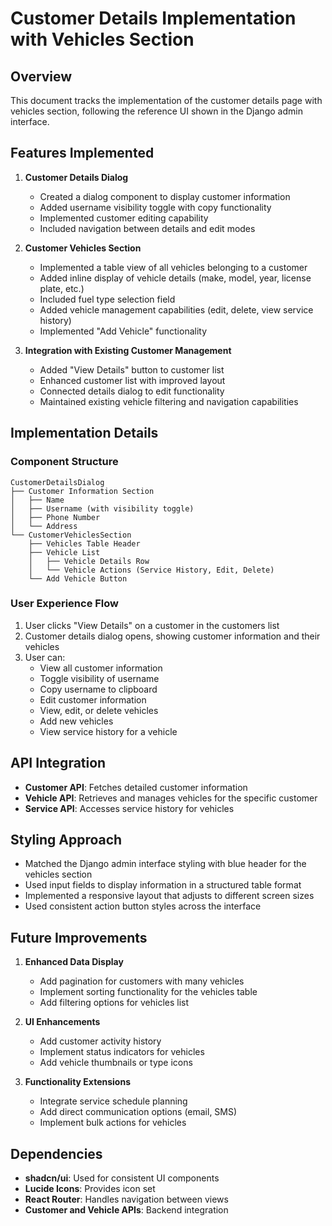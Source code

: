 # Customer Details Implementation with Vehicles Section

## Overview

This document tracks the implementation of the customer details page with vehicles section, following the reference UI shown in the Django admin interface.

## Features Implemented

1. **Customer Details Dialog**
   - Created a dialog component to display customer information
   - Added username visibility toggle with copy functionality
   - Implemented customer editing capability
   - Included navigation between details and edit modes

2. **Customer Vehicles Section**
   - Implemented a table view of all vehicles belonging to a customer
   - Added inline display of vehicle details (make, model, year, license plate, etc.)
   - Included fuel type selection field
   - Added vehicle management capabilities (edit, delete, view service history)
   - Implemented "Add Vehicle" functionality

3. **Integration with Existing Customer Management**
   - Added "View Details" button to customer list
   - Enhanced customer list with improved layout
   - Connected details dialog to edit functionality
   - Maintained existing vehicle filtering and navigation capabilities

## Implementation Details

### Component Structure

```
CustomerDetailsDialog
├── Customer Information Section
│   ├── Name
│   ├── Username (with visibility toggle)
│   ├── Phone Number
│   └── Address
└── CustomerVehiclesSection
    ├── Vehicles Table Header
    ├── Vehicle List
    │   ├── Vehicle Details Row
    │   └── Vehicle Actions (Service History, Edit, Delete)
    └── Add Vehicle Button
```

### User Experience Flow

1. User clicks "View Details" on a customer in the customers list
2. Customer details dialog opens, showing customer information and their vehicles
3. User can:
   - View all customer information
   - Toggle visibility of username
   - Copy username to clipboard
   - Edit customer information
   - View, edit, or delete vehicles
   - Add new vehicles
   - View service history for a vehicle

## API Integration

- **Customer API**: Fetches detailed customer information
- **Vehicle API**: Retrieves and manages vehicles for the specific customer
- **Service API**: Accesses service history for vehicles

## Styling Approach

- Matched the Django admin interface styling with blue header for the vehicles section
- Used input fields to display information in a structured table format
- Implemented a responsive layout that adjusts to different screen sizes
- Used consistent action button styles across the interface

## Future Improvements

1. **Enhanced Data Display**
   - Add pagination for customers with many vehicles
   - Implement sorting functionality for the vehicles table
   - Add filtering options for vehicles list

2. **UI Enhancements**
   - Add customer activity history
   - Implement status indicators for vehicles
   - Add vehicle thumbnails or type icons

3. **Functionality Extensions**
   - Integrate service schedule planning
   - Add direct communication options (email, SMS)
   - Implement bulk actions for vehicles

## Dependencies

- **shadcn/ui**: Used for consistent UI components
- **Lucide Icons**: Provides icon set
- **React Router**: Handles navigation between views
- **Customer and Vehicle APIs**: Backend integration 
